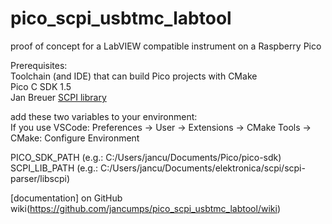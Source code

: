 # pico_scpi_usbtmc_labtool
proof of concept for a LabVIEW compatible instrument on a Raspberry Pico

Prerequisites:  
Toolchain (and IDE) that can build Pico projects with CMake  
Pico C SDK 1.5  
Jan Breuer [SCPI library](https://github.com/j123b567/scpi-parser)  

add these two variables to your environment:  
If you use VSCode: Preferences -> User -> Extensions -> CMake Tools -> CMake: Configure Environment

PICO_SDK_PATH (e.g.: C:/Users/jancu/Documents/Pico/pico-sdk)  
SCPI_LIB_PATH (e.g.: C:/Users/jancu/Documents/elektronica/scpi/scpi-parser/libscpi)

[documentation] on GitHub wiki(https://github.com/jancumps/pico_scpi_usbtmc_labtool/wiki)

